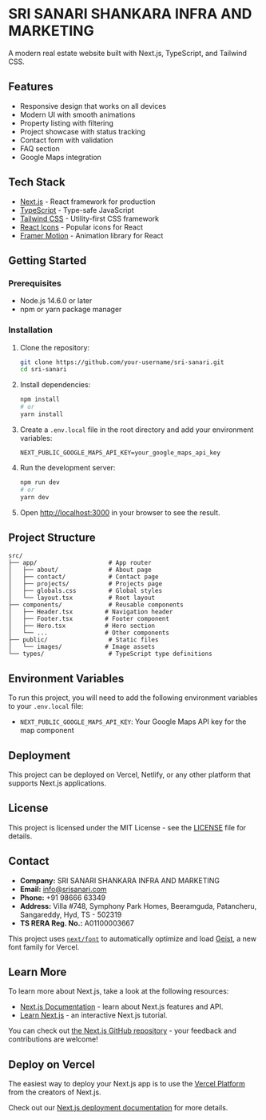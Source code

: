 # SRI SANARI SHANKARA INFRA AND MARKETING

A modern real estate website built with Next.js, TypeScript, and Tailwind CSS.

## Features

- Responsive design that works on all devices
- Modern UI with smooth animations
- Property listing with filtering
- Project showcase with status tracking
- Contact form with validation
- FAQ section
- Google Maps integration

## Tech Stack

- [Next.js](https://nextjs.org/) - React framework for production
- [TypeScript](https://www.typescriptlang.org/) - Type-safe JavaScript
- [Tailwind CSS](https://tailwindcss.com/) - Utility-first CSS framework
- [React Icons](https://react-icons.github.io/react-icons/) - Popular icons for React
- [Framer Motion](https://www.framer.com/motion/) - Animation library for React

## Getting Started

### Prerequisites

- Node.js 14.6.0 or later
- npm or yarn package manager

### Installation

1. Clone the repository:
   ```bash
   git clone https://github.com/your-username/sri-sanari.git
   cd sri-sanari
   ```

2. Install dependencies:
   ```bash
   npm install
   # or
   yarn install
   ```

3. Create a `.env.local` file in the root directory and add your environment variables:
   ```env
   NEXT_PUBLIC_GOOGLE_MAPS_API_KEY=your_google_maps_api_key
   ```

4. Run the development server:
   ```bash
   npm run dev
   # or
   yarn dev
   ```

5. Open [http://localhost:3000](http://localhost:3000) in your browser to see the result.

## Project Structure

```
src/
├── app/                    # App router
│   ├── about/              # About page
│   ├── contact/            # Contact page
│   ├── projects/           # Projects page
│   ├── globals.css         # Global styles
│   └── layout.tsx          # Root layout
├── components/             # Reusable components
│   ├── Header.tsx         # Navigation header
│   ├── Footer.tsx         # Footer component
│   ├── Hero.tsx           # Hero section
│   └── ...                # Other components
├── public/                 # Static files
│   └── images/            # Image assets
└── types/                  # TypeScript type definitions
```

## Environment Variables

To run this project, you will need to add the following environment variables to your `.env.local` file:

- `NEXT_PUBLIC_GOOGLE_MAPS_API_KEY`: Your Google Maps API key for the map component

## Deployment

This project can be deployed on Vercel, Netlify, or any other platform that supports Next.js applications.

## License

This project is licensed under the MIT License - see the [LICENSE](LICENSE) file for details.

## Contact

- **Company:** SRI SANARI SHANKARA INFRA AND MARKETING
- **Email:** info@srisanari.com
- **Phone:** +91 98666 63349
- **Address:** Villa #748, Symphony Park Homes, Beeramguda, Patancheru, Sangareddy, Hyd, TS - 502319
- **TS RERA Reg. No.:** A01100003667

This project uses [`next/font`](https://nextjs.org/docs/app/building-your-application/optimizing/fonts) to automatically optimize and load [Geist](https://vercel.com/font), a new font family for Vercel.

## Learn More

To learn more about Next.js, take a look at the following resources:

- [Next.js Documentation](https://nextjs.org/docs) - learn about Next.js features and API.
- [Learn Next.js](https://nextjs.org/learn) - an interactive Next.js tutorial.

You can check out [the Next.js GitHub repository](https://github.com/vercel/next.js) - your feedback and contributions are welcome!

## Deploy on Vercel

The easiest way to deploy your Next.js app is to use the [Vercel Platform](https://vercel.com/new?utm_medium=default-template&filter=next.js&utm_source=create-next-app&utm_campaign=create-next-app-readme) from the creators of Next.js.

Check out our [Next.js deployment documentation](https://nextjs.org/docs/app/building-your-application/deploying) for more details.
